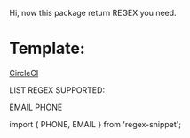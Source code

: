 Hi, now this package return REGEX you need.

# Template:
[CircleCI](https://circleci.com/gh/hieusmiths/regex.svg?style=svg)

LIST REGEX SUPPORTED:

EMAIL
PHONE

import { PHONE, EMAIL } from 'regex-snippet';
